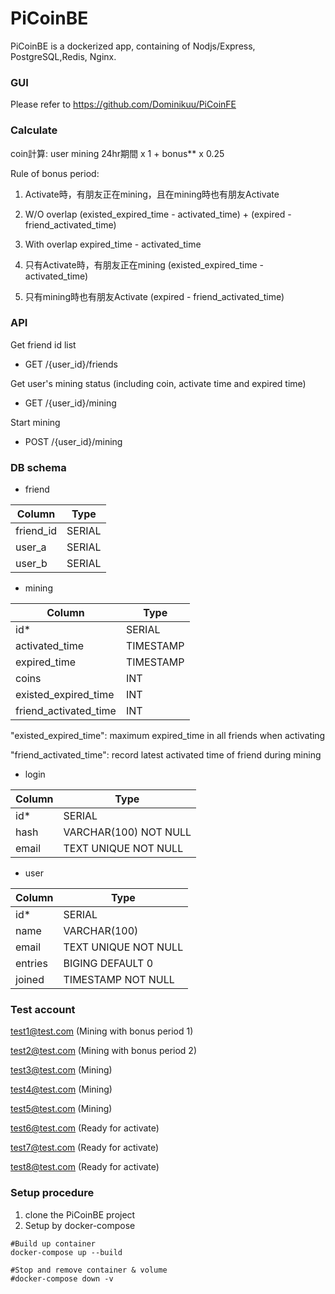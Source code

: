 # PiCoinBE

  PiCoinBE is a dockerized app, containing of Nodjs/Express, PostgreSQL,Redis, Nginx.

### GUI
Please refer to https://github.com/Dominikuu/PiCoinFE


### Calculate
coin計算: user mining 24hr期間 x 1 + bonus** x 0.25

Rule of bonus period:
1. Activate時，有朋友正在mining，且在mining時也有朋友Activate
  1. W/O overlap
   (existed_expired_time - activated_time) + (expired - friend_activated_time)
  2. With overlap
    expired_time - activated_time

2. 只有Activate時，有朋友正在mining
  (existed_expired_time - activated_time)

3. 只有mining時也有朋友Activate
  (expired - friend_activated_time)

### API
Get friend id list
- GET /{user_id}/friends

Get user's mining status (including coin, activate time and expired time)
- GET /{user_id}/mining

Start mining
- POST /{user_id}/mining

### DB schema
- friend

| Column    | Type   |
|-----------|--------|
| friend_id | SERIAL |
| user_a    | SERIAL |
| user_b    | SERIAL |

- mining

| Column                 | Type      |
|------------------------|-----------|
| id*                    | SERIAL    |
| activated_time         | TIMESTAMP |
| expired_time           | TIMESTAMP |
| coins                  | INT       |
| existed_expired_time   | INT       |
| friend_activated_time  | INT       |

"existed_expired_time": maximum expired_time in all friends when activating

"friend_activated_time": record latest activated time of friend during mining

- login

| Column | Type                  |
|--------|-----------------------|
| id*    | SERIAL                |
| hash   | VARCHAR(100) NOT NULL |
| email  | TEXT UNIQUE NOT NULL  |

- user

| Column  | Type                 |
|---------|----------------------|
| id*     | SERIAL               |
| name    | VARCHAR(100)         |
| email   | TEXT UNIQUE NOT NULL |
| entries | BIGING DEFAULT 0     |
| joined  | TIMESTAMP NOT NULL   |

### Test account

test1@test.com (Mining with bonus period 1)

test2@test.com (Mining with bonus period 2)

test3@test.com (Mining)

test4@test.com (Mining)

test5@test.com (Mining)

test6@test.com (Ready for activate)

test7@test.com (Ready for activate)

test8@test.com (Ready for activate)

### Setup procedure
1. clone the PiCoinBE project
2. Setup by docker-compose

```
#Build up container
docker-compose up --build

#Stop and remove container & volume
#docker-compose down -v
```

